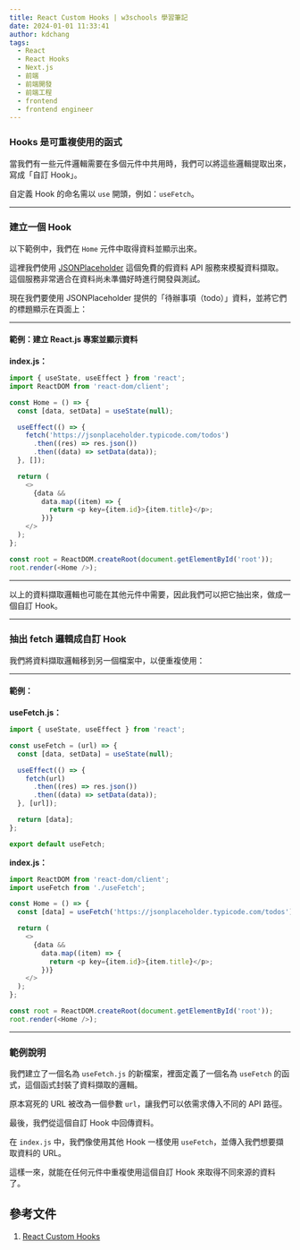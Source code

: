 ```yaml
---
title: React Custom Hooks | w3schools 學習筆記
date: 2024-01-01 11:33:41
author: kdchang
tags:
  - React
  - React Hooks
  - Next.js
  - 前端
  - 前端開發
  - 前端工程
  - frontend
  - frontend engineer
---
```


### Hooks 是可重複使用的函式

當我們有一些元件邏輯需要在多個元件中共用時，我們可以將這些邏輯提取出來，寫成「自訂 Hook」。

自定義 Hook 的命名需以 `use` 開頭，例如：`useFetch`。

---

### 建立一個 Hook

以下範例中，我們在 `Home` 元件中取得資料並顯示出來。

這裡我們使用 [JSONPlaceholder](https://jsonplaceholder.typicode.com/) 這個免費的假資料 API 服務來模擬資料擷取。這個服務非常適合在資料尚未準備好時進行開發與測試。

現在我們要使用 JSONPlaceholder 提供的「待辦事項（todo）」資料，並將它們的標題顯示在頁面上：

---

#### 範例：建立 React.js 專案並顯示資料

**index.js：**

```javascript
import { useState, useEffect } from 'react';
import ReactDOM from 'react-dom/client';

const Home = () => {
  const [data, setData] = useState(null);

  useEffect(() => {
    fetch('https://jsonplaceholder.typicode.com/todos')
      .then((res) => res.json())
      .then((data) => setData(data));
  }, []);

  return (
    <>
      {data &&
        data.map((item) => {
          return <p key={item.id}>{item.title}</p>;
        })}
    </>
  );
};

const root = ReactDOM.createRoot(document.getElementById('root'));
root.render(<Home />);
```

---

以上的資料擷取邏輯也可能在其他元件中需要，因此我們可以把它抽出來，做成一個自訂 Hook。

---

### 抽出 fetch 邏輯成自訂 Hook

我們將資料擷取邏輯移到另一個檔案中，以便重複使用：

---

#### 範例：

**useFetch.js：**

```javascript
import { useState, useEffect } from 'react';

const useFetch = (url) => {
  const [data, setData] = useState(null);

  useEffect(() => {
    fetch(url)
      .then((res) => res.json())
      .then((data) => setData(data));
  }, [url]);

  return [data];
};

export default useFetch;
```

**index.js：**

```javascript
import ReactDOM from 'react-dom/client';
import useFetch from './useFetch';

const Home = () => {
  const [data] = useFetch('https://jsonplaceholder.typicode.com/todos');

  return (
    <>
      {data &&
        data.map((item) => {
          return <p key={item.id}>{item.title}</p>;
        })}
    </>
  );
};

const root = ReactDOM.createRoot(document.getElementById('root'));
root.render(<Home />);
```

---

### 範例說明

我們建立了一個名為 `useFetch.js` 的新檔案，裡面定義了一個名為 `useFetch` 的函式，這個函式封裝了資料擷取的邏輯。

原本寫死的 URL 被改為一個參數 `url`，讓我們可以依需求傳入不同的 API 路徑。

最後，我們從這個自訂 Hook 中回傳資料。

在 `index.js` 中，我們像使用其他 Hook 一樣使用 `useFetch`，並傳入我們想要擷取資料的 URL。

這樣一來，就能在任何元件中重複使用這個自訂 Hook 來取得不同來源的資料了。

## 參考文件

1. [React Custom Hooks](https://www.w3schools.com/react/react_customhooks.asp)
